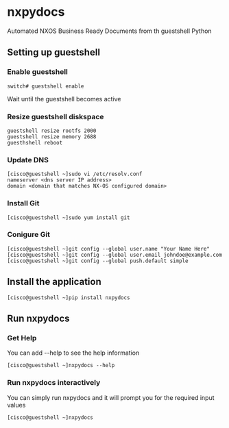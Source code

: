 # nxpydocs
Automated NXOS Business Ready Documents from th guestshell Python

## Setting up guestshell
### Enable guestshell
```console
switch# guestshell enable
```
Wait until the guestshell becomes active

### Resize guestshell diskspace
```console
guestshell resize rootfs 2000
guestshell resize memory 2688
guesthshell reboot
```

### Update DNS
```console
[cisco@guestshell ~]sudo vi /etc/resolv.conf
nameserver <dns server IP address>
domain <domain that matches NX-OS configured domain>
```

### Install Git
```console
[cisco@guestshell ~]sudo yum install git
```

### Conigure Git
```console
[cisco@guestshell ~]git config --global user.name "Your Name Here"
[cisco@guestshell ~]git config --global user.email johndoe@example.com
[cisco@guestshell ~]git config --global push.default simple
```

## Install the application
```console
[cisco@guestshell ~]pip install nxpydocs
```

## Run nxpydocs
### Get Help
You can add --help to see the help information
```console
[cisco@guestshell ~]nxpydocs --help

```

### Run nxpydocs interactively
You can simply run nxpydocs and it will prompt you for the required input values
```console
[cisco@guestshell ~]nxpydocs

```